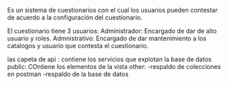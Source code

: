 Es un sistema de cuestionarios con el cual los usuarios pueden contestar de acuerdo a la configuración del cuestionario.

El cuestionario tiene 3 usuarios: Administrador: Encargado de dar de alto usuario y roles. Admnistrativo: Encargado de dar mantenimiento a los catalogos y usuario que contesta el cuestionario.

las capeta de
	api : contiene los servicios que explotan la base de datos
	public: COntiene los elementos de la vista
	other:
		-respaldo de colecciones en postman
		-respaldo de la base de datos